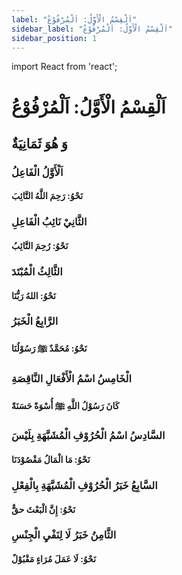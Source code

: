 ```yaml
---
label: "اَلْقِسْمُ الْأَوَّلُ: اَلْمُرْفُوْعُ"
sidebar_label: "اَلْقِسْمُ الْأَوَّلُ: اَلْمُرْفُوْعُ"
sidebar_position: 1
---
```


import React from 'react';

# اَلْقِسْمُ الْأَوَّلُ: اَلْمُرْفُوْعُ

## وَ هُوَ ثَمَانِيَةٌ

### اَلْأَوَّلُ الْفَاعِلُ

#### نَحْوُ: رَحِمَ اللَّهُ التَّائِبَ

### الثَّانِيْ نَائِبُ الْفَاعِلِ

#### نَحْوُ: رُحِمَ التَّائِبُ 

### الثَّالِثُ الْمُبْتَدَ

#### نَحْوُ: اللهُ رَبُّنَا


### الرَّابِعُ الْخَبَرُ

#### نَحْوُ: مُحَمَّدٌ ﷺ رَسُوْلُنَا

### الْخَامِسُ اسْمُ الْأَفْعَالِ النَّاقِصَةِ

#### كَانَ رَسُوْلُ اللَّهِ ﷺ أُسْوَةً حَسَنَةً 

### السَّادِسُ اسْمُ الْحُرُوْفِ الْمُشَبَّهَةِ بِلَيْسَ

#### نَحْوُ: مَا الْمَالُ مَقْصُوْدَنَا

### السَّابِعُ خَبَرُ الْحُرُوْفِ الْمُشَبَّهَةِ بِالْفِعْلِ

#### نَحْوُ: إِنَّ الْبَعْثَ حقٌّ

### الثَّامِنُ خَبَرُ لَا لِنَفْيِ الْجِنْسِ

#### نَحْوُ: لَا عَمَلَ مُرَاءٍ مَقْبُوْلٌ
